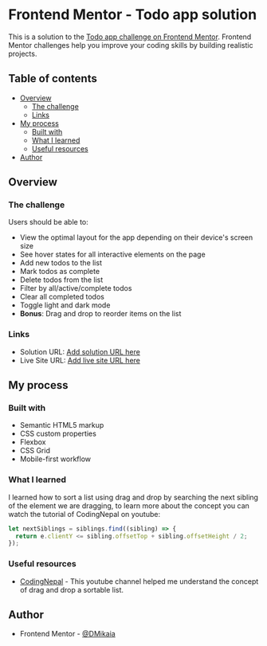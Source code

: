 # Frontend Mentor - Todo app solution

This is a solution to the [Todo app challenge on Frontend Mentor](https://www.frontendmentor.io/challenges/todo-app-Su1_KokOW). Frontend Mentor challenges help you improve your coding skills by building realistic projects.

## Table of contents

- [Overview](#overview)
  - [The challenge](#the-challenge)
  - [Links](#links)
- [My process](#my-process)
  - [Built with](#built-with)
  - [What I learned](#what-i-learned)
  - [Useful resources](#useful-resources)
- [Author](#author)

## Overview

### The challenge

Users should be able to:

- View the optimal layout for the app depending on their device's screen size
- See hover states for all interactive elements on the page
- Add new todos to the list
- Mark todos as complete
- Delete todos from the list
- Filter by all/active/complete todos
- Clear all completed todos
- Toggle light and dark mode
- **Bonus**: Drag and drop to reorder items on the list

### Links

- Solution URL: [Add solution URL here](https://your-solution-url.com)
- Live Site URL: [Add live site URL here](https://your-live-site-url.com)

## My process

### Built with

- Semantic HTML5 markup
- CSS custom properties
- Flexbox
- CSS Grid
- Mobile-first workflow

### What I learned

I learned how to sort a list using drag and drop by searching the next sibling of the element we are dragging, to learn more about the concept you can watch the tutorial of CodingNepal on youtube:

```js
let nextSiblings = siblings.find((sibling) => {
  return e.clientY <= sibling.offsetTop + sibling.offsetHeight / 2;
});
```

### Useful resources

- [CodingNepal](https://www.youtube.com/@CodingNepal) - This youtube channel helped me understand the concept of drag and drop a sortable list.

## Author

- Frontend Mentor - [@DMikaia](https://www.frontendmentor.io/profile/DMikaia)
